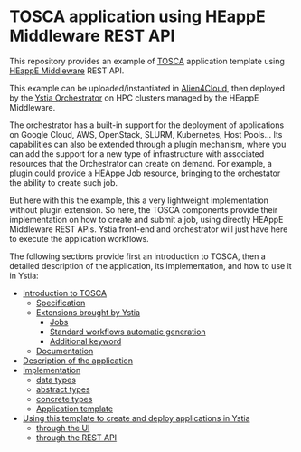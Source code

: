 # TOSCA application using HEappE Middleware REST API

This repository provides an example of [TOSCA](http://docs.oasis-open.org/tosca/TOSCA-Simple-Profile-YAML/v1.2/TOSCA-Simple-Profile-YAML-v1.2.html) application template using [HEappE Middleware](https://code.it4i.cz/ADAS/HEAppE/Middleware/wikis/home) REST API.

This example can be uploaded/instantiated in [Alien4Cloud](http://alien4cloud.github.io/index.html), then deployed by the [Ystia Orchestrator](https://github.com/ystia/yorc/blob/develop/README.md) on HPC clusters managed by the HEappE Middleware.

The orchestrator has a built-in support for the deployment of applications on Google Cloud, AWS, OpenStack, SLURM, Kubernetes, Host Pools...
Its capabilities can also be extended through a plugin mechanism, where you can add the support for a new type of infrastructure with associated resources that the Orchestrator can create on demand. For example, a plugin could provide a HEAppe Job resource, bringing to the orchestator the ability to create such job.

But here with this the example, this a very lightweight implementation without plugin extension. So here, the TOSCA components provide their implementation on how to create and submit a job, using directly HEAppE Middleware REST APIs.
Ystia front-end and orchestrator will just have here to execute the application workflows.

The following sections provide first an introduction to TOSCA, then a detailed description of the application, its implementation, and how to use it in Ystia:

* [Introduction to TOSCA](doc/tosca_intro.md)
  * [Specification](doc/tosca_intro.md#specification)
  * [Extensions brought by Ystia](doc/tosca_intro.md#tosca-extensions-brought-by-ystia)
    * [Jobs](doc/tosca_intro.md#jobs)
    * [Standard workflows automatic generation](doc/tosca_intro.md#standard-workflows-automatic-generation)
    * [Additional keyword](doc/tosca_intro.md#additional-keyword)
  * [Documentation](doc/tosca_intro.md#documentation)
* [Description of the application](doc/description.md)
* [Implementation](doc/implementation.md)
  * [data types](doc/implementation.md#data-types)
  * [abstract types](doc/implementation.md#abstract-types)
  * [concrete types](doc/implementation.md#concrete-types)
  * [Application template](doc/implementation.md#application-template)
* [Using this template to create and deploy applications in Ystia](doc/using_ystia.md)
  * [through the UI](doc/using_ystia.md#through-the-ui)
  * [through the REST API](doc/using_ystia.md#through-the-rest-api)
